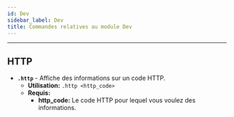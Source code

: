 ```yaml
---
id: Dev
sidebar_label: Dev
title: Commandes relatives au module Dev
---
```


---


## HTTP
- **`.http`** - Affiche des informations sur un code HTTP.
    - **Utilisation:** `.http <http_code>`
    - **Requis:** 
        - **http_code:** Le code HTTP pour lequel vous voulez des informations.
